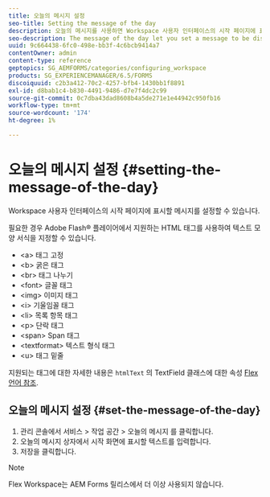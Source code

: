 ```yaml
---
title: 오늘의 메시지 설정
seo-title: Setting the message of the day
description: 오늘의 메시지를 사용하면 Workspace 사용자 인터페이스의 시작 페이지에 표시할 메시지를 설정할 수 있습니다.
seo-description: The message of the day let you set a message to be displayed on the Welcome page in the Workspace user interface.
uuid: 9c664438-6fc0-498e-bb3f-4c6bcb9414a7
contentOwner: admin
content-type: reference
geptopics: SG_AEMFORMS/categories/configuring_workspace
products: SG_EXPERIENCEMANAGER/6.5/FORMS
discoiquuid: c2b3a412-70c2-4257-bfb4-1430bb1f8891
exl-id: d8bab1c4-b830-4491-9486-d7e7f4dc2c99
source-git-commit: 0c7dba43dad8608b4a5de271e1e44942c950fb16
workflow-type: tm+mt
source-wordcount: '174'
ht-degree: 1%

---
```


# 오늘의 메시지 설정 {#setting-the-message-of-the-day}

Workspace 사용자 인터페이스의 시작 페이지에 표시할 메시지를 설정할 수 있습니다.

필요한 경우 Adobe Flash® 플레이어에서 지원하는 HTML 태그를 사용하여 텍스트 모양 서식을 지정할 수 있습니다.

* &lt;a> 태그 고정
* &lt;b> 굵은 태그
* &lt;br> 태그 나누기
* &lt;font> 글꼴 태그
* &lt;img> 이미지 태그
* &lt;i> 기울임꼴 태그
* &lt;li> 목록 항목 태그
* &lt;p> 단락 태그
* &lt;span> Span 태그
* &lt;textformat> 텍스트 형식 태그
* &lt;u> 태그 밑줄

지원되는 태그에 대한 자세한 내용은 `htmlText` 의 TextField 클래스에 대한 속성 [Flex 언어 참조](https://flex.apache.org/).

## 오늘의 메시지 설정 {#set-the-message-of-the-day}

1. 관리 콘솔에서 서비스 > 작업 공간 > 오늘의 메시지 를 클릭합니다.
1. 오늘의 메시지 상자에서 시작 화면에 표시할 텍스트를 입력합니다.
1. 저장을 클릭합니다.

>[!NOTE]
>
>Flex Workspace는 AEM Forms 릴리스에서 더 이상 사용되지 않습니다.
